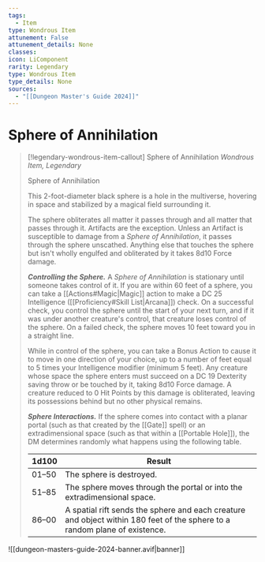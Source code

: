 ```yaml
---
tags:
  - Item
type: Wondrous Item
attunement: False
attunement_details: None
classes:
icon: LiComponent
rarity: Legendary
type: Wondrous Item
type_details: None
sources: 
  - "[[Dungeon Master's Guide 2024]]"
---
```

# Sphere of Annihilation
>[!legendary-wondrous-item-callout] Sphere of Annihilation
>_Wondrous Item, Legendary_
>
>Sphere of Annihilation
>
>This 2-foot-diameter black sphere is a hole in the multiverse, hovering in space and stabilized by a magical field surrounding it.
>
>The sphere obliterates all matter it passes through and all matter that passes through it. Artifacts are the exception. Unless an Artifact is susceptible to damage from a _Sphere of Annihilation_, it passes through the sphere unscathed. Anything else that touches the sphere but isn't wholly engulfed and obliterated by it takes 8d10 Force damage.
>
>**_Controlling the Sphere._** A _Sphere of Annihilation_ is stationary until someone takes control of it. If you are within 60 feet of a sphere, you can take a [[Actions#Magic\|Magic]] action to make a DC 25 Intelligence ([[Proficiency#Skill List\|Arcana]]) check. On a successful check, you control the sphere until the start of your next turn, and if it was under another creature's control, that creature loses control of the sphere. On a failed check, the sphere moves 10 feet toward you in a straight line.
>
>While in control of the sphere, you can take a Bonus Action to cause it to move in one direction of your choice, up to a number of feet equal to 5 times your Intelligence modifier (minimum 5 feet). Any creature whose space the sphere enters must succeed on a DC 19 Dexterity saving throw or be touched by it, taking 8d10 Force damage. A creature reduced to 0 Hit Points by this damage is obliterated, leaving its possessions behind but no other physical remains.
>
>**_Sphere Interactions._** If the sphere comes into contact with a planar portal (such as that created by the [[Gate]] spell) or an extradimensional space (such as that within a [[Portable Hole]]), the DM determines randomly what happens using the following table.
>
>|1d100|Result|
>|---|---|
>|01–50|The sphere is destroyed.|
>|51–85|The sphere moves through the portal or into the extradimensional space.|
>|86–00|A spatial rift sends the sphere and each creature and object within 180 feet of the sphere to a random plane of existence.|
>


![[dungeon-masters-guide-2024-banner.avif|banner]]